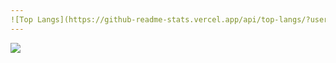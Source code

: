 ```yaml
---
![Top Langs](https://github-readme-stats.vercel.app/api/top-langs/?username=verticous&theme=tokyonight)
---
```

![](https://komarev.com/ghpvc/?username=verticous&color=blueviolet)

